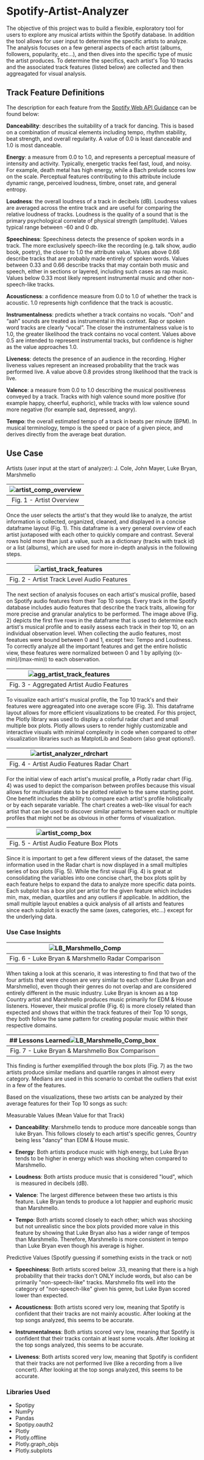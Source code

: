 # Spotify-Artist-Analyzer

The objective of this project was to build a flexible, exploratory tool for users to explore any musical artists within the Spotify database. In addition the tool allows for user input to determine the specific artists to analyze. The analysis focuses on a few general aspects of each artist (albums, followers, popularity, etc...), and then dives into the specific type of music the artist produces. To determine the specifics, each artist's Top 10 tracks and the associated track features (listed below) are collected and then aggreagated for visual analysis.

## Track Feature Definitions

The description for each feature from the [Spotify Web API Guidance](https://developer.spotify.com/documentation/web-api/reference/#/operations/get-audio-features) can be found below:

**Danceability**: describes the suitability of a track for dancing. This is based on a combination of musical elements including tempo, rhythm stability, beat strength, and overall regularity. A value of 0.0 is least danceable and 1.0 is most danceable.

**Energy**: a measure from 0.0 to 1.0, and represents a perceptual measure of intensity and activity. Typically, energetic tracks feel fast, loud, and noisy. For example, death metal has high energy, while a Bach prelude scores low on the scale. Perceptual features contributing to this attribute include dynamic range, perceived loudness, timbre, onset rate, and general entropy.

**Loudness**: the overall loudness of a track in decibels (dB). Loudness values are averaged across the entire track and are useful for comparing the relative loudness of tracks. Loudness is the quality of a sound that is the primary psychological correlate of physical strength (amplitude). Values typical range between -60 and 0 db.

**Speechiness**: Speechiness detects the presence of spoken words in a track. The more exclusively speech-like the recording (e.g. talk show, audio book, poetry), the closer to 1.0 the attribute value. Values above 0.66 describe tracks that are probably made entirely of spoken words. Values between 0.33 and 0.66 describe tracks that may contain both music and speech, either in sections or layered, including such cases as rap music. Values below 0.33 most likely represent instrumental music and other non-speech-like tracks.

**Acousticness**: a confidence measure from 0.0 to 1.0 of whether the track is acoustic. 1.0 represents high confidence that the track is acoustic.

**Instrumentalness**: predicts whether a track contains no vocals. “Ooh” and “aah” sounds are treated as instrumental in this context. Rap or spoken word tracks are clearly “vocal”. The closer the instrumentalness value is to 1.0, the greater likelihood the track contains no vocal content. Values above 0.5 are intended to represent instrumental tracks, but confidence is higher as the value approaches 1.0.

**Liveness**: detects the presence of an audience in the recording. Higher liveness values represent an increased probability that the track was performed live. A value above 0.8 provides strong likelihood that the track is live.

**Valence**: a measure from 0.0 to 1.0 describing the musical positiveness conveyed by a track. Tracks with high valence sound more positive (for example happy, cheerful, euphoric), while tracks with low valence sound more negative (for example sad, depressed, angry).

**Tempo**: the overall estimated tempo of a track in beats per minute (BPM). In musical terminology, tempo is the speed or pace of a given piece, and derives directly from the average beat duration.

## Use Case

Artists (user input at the start of analyzer): J. Cole, John Mayer, Luke Bryan, Marshmello

|![artist_comp_overview](https://user-images.githubusercontent.com/94403609/147392354-8bc1f466-0ea6-4d79-aa18-9231bec73f1b.png)|
|:--:|
|Fig. 1 - Artist Overview</b>|

Once the user selects the artist's that they would like to analyze, the artist information is collected, organized, cleaned, and displayed in a concise dataframe layout (Fig. 1). This dataframe is a very general overview of each artist juxtaposed with each other to quickly compare and contrast. Several rows hold more than just a value, such as a dictionary (tracks with track id) or a list (albums), which are used for more in-depth analysis in the following steps.

|![artist_track_features](https://user-images.githubusercontent.com/94403609/147415592-ff7051d8-59f1-4a72-afd0-7c3aca3777a5.png)|
|:--:|
|Fig. 2 - Artist Track Level Audio Features</b>|

The next section of analysis focuses on each artist's musical profile, based on Spotify audio features from their Top 10 songs. Every track in the Spotify database includes audio features that describe the track traits, allowing for more precise and granular analytics to be performed. The image above (Fig. 2) depicts the first five rows in the dataframe that is used to determine each artist's musical profile and to easily assess each track in their top 10, on an individual observation level. When collecting the audio features, most feeatues were bound between 0 and 1, except two: Tempo and Loudness. To correctly analyze all the important features and get the entire holistic view, these features were normalized between 0 and 1 by apllying ((x-min)/(max-min)) to each observation.

|![agg_artist_track_features](https://user-images.githubusercontent.com/94403609/147417506-2c2cadff-2fc9-474d-9da4-8bffdb28ac26.png)|
|:--:|
|Fig. 3 - Aggregated Artist Audio Features</b>|

To visualize each artist's musical profile, the Top 10 track's and their features were aggreagated into one average score (Fig. 3). This dataframe layout allows for more efficient visualizations to be created. For this project, the Plotly library was used to display a colorful radar chart and small multiple box plots. Plotly allows users to render highly customizable and interactive visuals with minimal complexity in code when compared to other visualization libraries such as MatplotLib and Seaborn (also great options!).

|![artist_analyzer_rdrchart](https://user-images.githubusercontent.com/94403609/147418003-186ff743-450e-4e4a-81fe-aa3b2c1315ea.png)|
|:--:|
|Fig. 4 - Artist Audio Features Radar Chart</b>|

For the initial view of each artist's musical profile, a Plotly radar chart (Fig. 4) was used to depict the comparison between profiles because this visual allows for multivariate data to be plotted relative to the same starting point. One benefit includes the ability to compare each artist's profile holistically or by each separate variable. The chart creates a web-like visual for each artist that can be used to discover similar patterns between each or multiple profiles that might not be as obvious in other forms of visualization.

|![artist_comp_box](https://user-images.githubusercontent.com/94403609/147486013-60cf6d47-9abc-4f3e-8bb5-dc40416c2d79.png)|
|:--:|
|Fig. 5 - Artist Audio Feature Box Plots</b>|

Since it is important to get a few different views of the dataset, the same information used in the Radar chart is now displayed in a small multiples series of box plots (Fig. 5). While the first visual (Fig. 4) is great at consolidating the variables into one concise chart, the box plots split by each feature helps to expand the data to analyze more specific data points. Each subplot has a box plot per artist for the given feature which includes min, max, median, quartiles and any outliers if applicable. In addition, the small multiple layout enables a quick analysis of all artists and features since each subplot is exactly the same (axes, categories, etc...) except for the underlying data.

### Use Case Insights

|![LB_Marshmello_Comp](https://user-images.githubusercontent.com/94403609/147496948-a7ea551e-3134-4a09-81ad-d553168bbfc0.png)|
|:--:|
|Fig. 6 - Luke Bryan & Marshmello Radar Comparison</b>|

When taking a look at this scenario, it was interesting to find that two of the four artists that were chosen are very similar to each other (Luke Bryan and Marshmello), even though their genres do not overlap and are considered entirely different in the music industry. Luke Bryan is known as a top Country artist and Marshmello produces music primarily for EDM & House listeners. However, their musical profile (Fig. 6) is more closely related than expected and shows that within the track features of their Top 10 songs, they both follow the same pattern for creating popular music within their respective domains. 

|## Lessons Learned![LB_Marshmello_Comp_box](https://user-images.githubusercontent.com/94403609/147499337-a2706390-b2ae-40e0-bee9-cf098654dc42.png)|
|:--:|
|Fig. 7 - Luke Bryan & Marshmello Box Comparison</b>|

This finding is further exemplified through the box plots (Fig. 7) as the two artists produce similar medians and quartile ranges in almost every category. Medians are used in this scenario to combat the outliers that exist in a few of the features.

Based on the visualizations, these two artists can be analyzed by their average features for their Top 10 songs as such:

Measurable Values (Mean Value for that Track)

- **Danceability**: Marshmello tends to produce more danceable songs than luke Bryan. This follows closely to each artist's specific genres, Country being less "dancy" than EDM & House music.

- **Energy**: Both artists produce music with high energy, but Luke Bryan tends to be higher in energy which was shocking when compared to Marshmello.

- **Loudness**: Both artists produce music that is considered "loud", which is measured in decibels (dB).
 
- **Valence**: The largest difference between these two artists is this feature. Luke Bryan tends to produce a lot happier and euphoric music than Marshmello.
 
- **Tempo**: Both artists scored closely to each other; which was shocking but not unrealistic since the box plots provided more value in this feature by showing that Luke Bryan also has a wider range of tempos than Marshmello. Therefore, Marshmello is more consistent in tempo than Luke Bryan even though his average is higher.

Predictive Values (Spotify guessing if something exists in the track or not)

- **Speechiness**: Both artists scored below .33, meaning that there is a high probability that their tracks don't ONLY include words, but also can be primarily "non-speech-like" tracks. Marshmello fits well into the category of "non-speech-like" given his genre, but Luke Byan scored lower than expected.

- **Acousticness**: Both artists scored very low, meaning that Spotify is confident that their tracks are not mainly acoustic. After looking at the top songs analyzed, this seems to be accurate.

- **Instrumentalness**: Both artists scored very low, meaning that Spotify is confident that their tracks contain at least some vocals. After looking at the top songs analyzed, this seems to be accurate.

- **Liveness**: Both artists scored very low, meaning that Spotify is confident that their tracks are not performed live (like a recording from a live concert). After looking at the top songs analyzed, this seems to be accurate.

### Libraries Used
- Spotipy
- NumPy
- Pandas
- Spotipy.oauth2
- Plotly
- Plotly.offline
- Plotly.graph_objs
- Plotly.subplots

